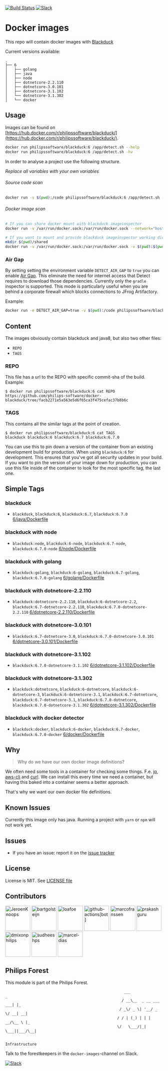[![Build Status](https://github.com/philips-software/docker-blackduck/workflows/build/badge.svg)](https://github.com/philips-software/docker-blackduck/actions/)
[![Slack](https://philips-software-slackin.now.sh/badge.svg)](https://philips-software-slackin.now.sh)

# Docker images

This repo will contain docker images with [Blackduck](https://www.blackducksoftware.com/)

Current versions available:

```
.
├── 6
│   ├── golang
│   ├── java
│   ├── node
│   ├── dotnetcore-2.2.110
│   ├── dotnetcore-3.0.101
│   ├── dotnetcore-3.1.102
│   └── dotnetcore-3.1.302
│   └── docker
```

## Usage

Images can be found on [https://hub.docker.com/r/philipssoftware/blackduck/](https://hub.docker.com/r/philipssoftware/blackduck/).

``` bash
docker run philipssoftware/blackduck:6 /app/detect.sh --help
docker run philipssoftware/blackduck:6 /app/detect.sh -hv 
```

In order to analyse a project use the following structure.

_Replace all <your-xxxxx> variables with your own variables_

###### Source code scan
``` bash
docker run -v $(pwd):/code philipssoftware/blackduck:6 /app/detect.sh --blackduck.url=<your-blackduck-url> --blackduck.api.token=<your-token> --blackduck.trust.cert=true --detect.policy.check=true --detect.source.path=/code --detect.project.name=<your-project-name> --detect.project.version.name=<your-version>
```

###### Docker image scan
``` bash
# If you can share docker mount with blackduck imageinspector
docker run -v /var/run/docker.sock:/var/run/docker.sock --network="host" philipssoftware/blackduck:6-docker /app/detect.sh --blackduck.url=<your-blackduck-url> --blackduck.api.token=<your-token> --blackduck.trust.cert=true --detect.policy.check=true --detect.project.name=<your-project-name> --detect.project.version.name=<your-version> --detect.docker.image=<your-image>

# If you want to mount and provide blackduck imageinspector working directory
mkdir $(pwd)/shared
docker run -v /var/run/docker.sock:/var/run/docker.sock -v $(pwd):$(pwd) --network="host" -w $(pwd) philipssoftware/blackduck:6-docker /airgap/packaged-inspectors/docker/blackduck-docker-inspector.sh --blackduck.url=<your-blackduck-url> --blackduck.api.token=<your-token> --blackduck.trust.cert=true --detect.policy.check=true --detect.project.name=<your-project-name> --detect.project.version.name=<your-version> --detect.docker.image=<your-image> --shared.dir.path.local=$(pwd)/shared
```



### Air Gap

By setting setting the environment variable `DETECT_AIR_GAP` to `true` you can enable [Air Gap](https://synopsys.atlassian.net/wiki/spaces/INTDOCS/pages/88506397/Running+Synopsys+Detect+in+Air+Gap+Offline+and+Dry+Run+Modes). This eliminate the need for internet access that Detect requires to download those dependencies. Currently only the `gradle` inspector is supported. This mode is particularly useful when you are behind a corporate firewall which blocks connections to JFrog Artifactory.

Example:

```bash
docker run -e DETECT_AIR_GAP=true -v $(pwd):/code philipssoftware/blackduck:6 /app/detect.sh --blackduck.url=<your-blackduck-url> --blackduck.api.token=<your-token> --blackduck.trust.cert=true --detect.policy.check=true --detect.source.path=/code --detect.project.name=<your-project-name> --detect.project.version.name=<your-version>
```

## Content

The images obviously contain blackduck and java8, but also two other files:

- `REPO`
- `TAGS`

### REPO

This file has a url to the REPO with specific commit-sha of the build.
Example: 

```
$ docker run philipssoftware/blackduck:6 cat REPO
https://github.com/philips-software/docker-blackduck/tree/facb2271e5a563e5d6f65ca3f475cefac37b8b6c
```

### TAGS

This contains all the similar tags at the point of creation. 

```
$ docker run philipssoftware/blackduck:6 cat TAGS
blackduck blackduck:6 blackduck:6.7 blackduck:6.7.0
```

You can use this to pin down a version of the container from an existing development build for production. When using `blackduck:6` for development. This ensures that you've got all security updates in your build. If you want to pin the version of your image down for production, you can use this file inside of the container to look for the most specific tag, the last one.

## Simple Tags

### blackduck
- `blackduck`, `blackduck:6`, `blackduck:6.7`, `blackduck:6.7.0` [6/java/Dockerfile](6/java/Dockerfile)

### blackduck with node
- `blackduck:node`, `blackduck:6-node`, `blackduck:6.7-node`, `blackduck:6.7.0-node` [6/node/Dockerfile](6/node/Dockerfile)

### blackduck with golang
- `blackduck:golang`, `blackduck:6-golang`, `blackduck:6.7-golang`, `blackduck:6.7.0-golang` [6/golang/Dockerfile](6/golang/Dockerfile)

### blackduck with dotnetcore-2.2.110
- `blackduck:dotnetcore-2.2.110`, `blackduck:6-dotnetcore-2.2`, `blackduck:6.7-dotnetcore-2.2.110`, `blackduck:6.7.0-dotnetcore-2.2.110` [6/dotnetcore-2.2.110/Dockerfile](6/dotnetcore-2.2.110/Dockerfile)

### blackduck with dotnetcore-3.0.101
- `blackduck:6.7-dotnetcore-3.0`, `blackduck:6.7.0-dotnetcore-3.0.101` [6/dotnetcore-3.0.101/Dockerfile](6/dotnetcore-3.0.101/Dockerfile)

### blackduck with dotnetcore-3.1.102
- `blackduck:6.7.0-dotnetcore-3.1.102` [6/dotnetcore-3.1.102/Dockerfile](6/dotnetcore-3.1.102/Dockerfile)

### blackduck with dotnetcore-3.1.302
- `blackduck:dotnetcore`, `blackduck:6-dotnetcore`, `blackduck:6-dotnetcore-3`, `blackduck:6-dotnetcore-3.1`, `blackduck:6.7-dotnetcore`, `blackduck:6.7-dotnetcore-3.1`, `blackduck:6.7.0-dotnetcore`, `blackduck:6.7.0-dotnetcore-3.1.302` [6/dotnetcore-3.1.302/Dockerfile](6/dotnetcore-3.1.302/Dockerfile)

### blackduck with docker detector
- `blackduck:docker`, `blackduck:6-docker`, `blackduck:6.7-docker`, `blackduck:6.7.0-docker` [6/docker/Dockerfile](6/docker/Dockerfile)

## Why

> Why do we have our own docker image definitions?

We often need some tools in a container for checking some things. F.e. [jq](https://stedolan.github.io/jq/), [aws-cli](https://aws.amazon.com/cli/) and [curl](https://curl.haxx.se/).
We can install this every time we need a container, but having this baked into a container seems a better approach.

That's why we want our own docker file definitions.

## Known Issues

Currently this image only has java. Running a project with `yarn` or `npm` will not work yet.

## Issues

- If you have an issue: report it on the [issue tracker](https://github.com/philips-software/docker-blackduck/issues)

## License

License is MIT. See [LICENSE file](LICENSE.md)

## Contributors

[//]: contributor-faces
<a href="https://github.com/JeroenKnoops"><img src="https://avatars1.githubusercontent.com/u/10019?v=4" title="JeroenKnoops" width="80" height="80"></a>
<a href="https://github.com/bartgolsteijn"><img src="https://avatars0.githubusercontent.com/u/3263880?v=4" title="bartgolsteijn" width="80" height="80"></a>
<a href="https://github.com/loafoe"><img src="https://avatars2.githubusercontent.com/u/14123216?v=4" title="loafoe" width="80" height="80"></a>
<a href="https://github.com/apps/github-actions"><img src="https://avatars2.githubusercontent.com/in/15368?v=4" title="github-actions[bot]" width="80" height="80"></a>
<a href="https://github.com/marcofranssen"><img src="https://avatars1.githubusercontent.com/u/694733?v=4" title="marcofranssen" width="80" height="80"></a>
<a href="https://github.com/prakashguru"><img src="https://avatars3.githubusercontent.com/u/11089125?v=4" title="prakashguru" width="80" height="80"></a>
<a href="https://github.com/dmixonphilips"><img src="https://avatars0.githubusercontent.com/u/56551812?v=4" title="dmixonphilips" width="80" height="80"></a>
<a href="https://github.com/sudheeshps"><img src="https://avatars1.githubusercontent.com/u/40300928?v=4" title="sudheeshps" width="80" height="80"></a>
<a href="https://github.com/marcel-dias"><img src="https://avatars2.githubusercontent.com/u/233598?v=4" title="marcel-dias" width="80" height="80"></a>

[//]: contributor-faces

## Philips Forest

This module is part of the Philips Forest.

```
                                                     ___                   _
                                                    / __\__  _ __ ___  ___| |_
                                                   / _\/ _ \| '__/ _ \/ __| __|
                                                  / / | (_) | | |  __/\__ \ |_
                                                  \/   \___/|_|  \___||___/\__|  

                                                                 Infrastructure
```

Talk to the forestkeepers in the `docker-images`-channel on Slack.

[![Slack](https://philips-software-slackin.now.sh/badge.svg)](https://philips-software-slackin.now.sh)
